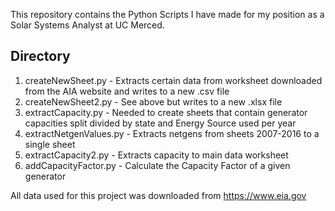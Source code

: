 This repository contains the Python Scripts I have made for my position as a Solar Systems Analyst at UC Merced.

## Directory
1. createNewSheet.py - Extracts certain data from worksheet downloaded from the AIA website and writes to a new .csv file
2. createNewSheet2.py - See above but writes to a new .xlsx file
3. extractCapacity.py - Needed to create sheets that contain generator capacities split divided by state and Energy Source used per year
4. extractNetgenValues.py - Extracts netgens from sheets 2007-2016 to a single sheet
5. extractCapacity2.py - Extracts capacity to main data worksheet
6. addCapacityFactor.py - Calculate the Capacity Factor of a given generator

All data used for this project was downloaded from https://www.eia.gov
